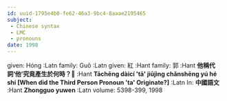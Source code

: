 ```yaml
---
id: uuid-1795e4b0-fe62-46a3-9bc4-8aaae2195465
subject: 
 - Chinese syntax
 - LMC
 - pronouns
date: 1998
---
```


given: Hóng :Latn
family: Guō :Latn
given: 紅 :Hant
family: 郭 :Hant
**他稱代詞‘他’究竟產生於何時？** :Hant
**Tāchēng dàicí 'tā' jiūjìng chǎnshēng yú hé shí [When did the Third Person Pronoun 'ta' Originate?]** :Latn
In: 
**中國語文** :Hant
**Zhongguo yuwen** :Latn
volume: 5398-399, 1998